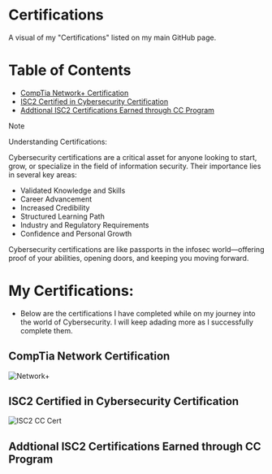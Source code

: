 # Certifications
A visual of my "Certifications" listed on my main GitHub page.

# Table of Contents

- [CompTia Network+ Certification](#CompTia-Network-Certification)
- [ISC2 Certified in Cybersecurity Certification](#ISC2-Certified-in-Cybersecurity-Certification)
- [Addtional ISC2 Certifications Earned through CC Program](#Addtional-ISC2-Certifications-Earned-through-CC-Program)

> [!NOTE]
> Understanding Certifications:<BR>
>
> Cybersecurity certifications are a critical asset for anyone looking to start, grow, or specialize in the field of information security. Their importance lies in several key areas:<BR>
> - Validated Knowledge and Skills
> - Career Advancement
> - Increased Credibility
> - Structured Learning Path
> - Industry and Regulatory Requirements
> - Confidence and Personal Growth<BR>
>
> Cybersecurity certifications are like passports in the infosec world—offering proof of your abilities, opening doors, and keeping you moving forward.

# My Certifications:
  - Below are the certifications I have completed while on my journey into the world of Cybersecurity. I will keep adading more as I successfully complete them.

## CompTia Network Certification

![Network+](https://github.com/user-attachments/assets/b9704e98-f851-4791-a2b2-6a2150f0e5c6)

## ISC2 Certified in Cybersecurity Certification

![ISC2 CC Cert](https://github.com/user-attachments/assets/d2bbb3f7-b42d-4ad0-8108-9d3b2e5c5095)

## Addtional ISC2 Certifications Earned through CC Program


